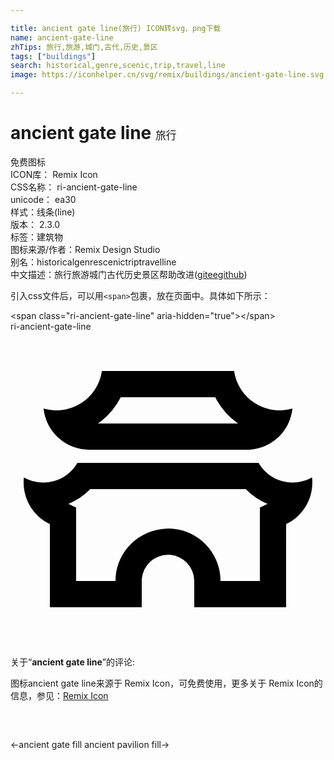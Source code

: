 ```yaml
---

title: ancient gate line(旅行) ICON转svg、png下载
name: ancient-gate-line
zhTips: 旅行,旅游,城门,古代,历史,景区
tags: ["buildings"]
search: historical,genre,scenic,trip,travel,line
image: https://iconhelper.cn/svg/remix/buildings/ancient-gate-line.svg

---
```


# ancient gate line  <small style="font-size: 60%;font-weight: 100">旅行</small>


<div class="detail-page">
<p>
<span><span class="badge-success badge">免费图标</span> </span>
<br/>
<span>
ICON库：
<span class="badge-secondary badge">Remix Icon</span> 
</span>
<br/>
<span>
CSS名称：
<span class="badge-secondary badge">ri-ancient-gate-line</span> 
</span>
<br/>
<span>
unicode：
<span class="badge-secondary badge">ea30</span> 
<copy-btn content='ea30' btn-title=""></copy-btn>
<copy-btn :content='String.fromCodePoint(parseInt("ea30", 16))' btn-title="复制U"></copy-btn>
</span><br/><span>样式：<span class="badge-light badge">线条(line)</span></span>
<br/>
<span>
版本：
<span class="badge-secondary badge">2.3.0</span> 
</span><br/><span>标签：<span class="badge-light badge"><router-link to="/tags/buildings.html">建筑物</router-link></span></span>
<br/>
<span>图标来源/作者：<span class="badge-light badge">Remix Design Studio</span></span> 
<br/>
<span>别名：<span class="badge-light badge">historical</span><span class="badge-light badge">genre</span><span class="badge-light badge">scenic</span><span class="badge-light badge">trip</span><span class="badge-light badge">travel</span><span class="badge-light badge">line</span></span><br/><span class="zh-detail">中文描述：<span class="badge-primary badge">旅行</span><span class="badge-primary badge">旅游</span><span class="badge-primary badge">城门</span><span class="badge-primary badge">古代</span><span class="badge-primary badge">历史</span><span class="badge-primary badge">景区</span><span class="help-link"><span>帮助改进</span>(<a href="https://gitee.com/liuwave/icon-helper/edit/master/json/remix/buildings/ancient-gate-line.json" target="_blank" rel="noopener noreferrer">gitee</a><a href="https://github.com/liuwave/icon-helper/edit/master/json/remix/buildings/ancient-gate-line.json" target="_blank" rel="noopener noreferrer">github</a></span>)</span><br/>
</p>
</div>
<div class="alert alert-dark">
  <i class="ri-ancient-gate-line ri-xs"></i>
  <i class="ri-ancient-gate-line ri-sm"></i>
  <i class="ri-ancient-gate-line ri-lg"></i>
  <i class="ri-ancient-gate-line ri-2x"></i>
  <i class="ri-ancient-gate-line ri-3x"></i>
  <i class="ri-ancient-gate-line ri-5x"></i>
  <i class="ri-ancient-gate-line ri-7x"></i>
</div>
<div>
  <p>引入css文件后，可以用<code>&lt;span&gt;</code>包裹，放在页面中。具体如下所示：    
  </p>
  <div class="alert alert-primary" style="font-size: 14px">
    &lt;span class="ri-ancient-gate-line" aria-hidden="true"&gt;&lt;/span&gt;
    <copy-btn content='<span class="ri-ancient-gate-line" aria-hidden="true"></span>'></copy-btn>
  </div>
  <div class="alert alert-secondary">
    <i class="ri-ancient-gate-line"
    style="font-size: 24px"
    aria-hidden="true"></i> ri-ancient-gate-line
    <copy-btn content="ri-ancient-gate-line" btn-title="复制图标名称"></copy-btn>
  </div>
</div>
<div id="svg" class="svg-wrap">
<svg xmlns="http://www.w3.org/2000/svg" viewBox="0 0 24 24">
    <g>
        <path fill="none" d="M0 0h24v24H0z"/>
        <path fill-rule="nonzero" d="M18.901 10a2.999 2.999 0 0 0 4.075 1.113 3.5 3.5 0 0 1-1.975 3.55L21 21h-7v-2a2 2 0 0 0-1.85-1.995L12 17a2 2 0 0 0-1.995 1.85L10 19v2H3v-6.336a3.5 3.5 0 0 1-1.979-3.553A2.999 2.999 0 0 0 5.098 10h13.803zm-.971 2H6.069l-.076.079c-.431.42-.935.76-1.486 1.002l-.096.039.589.28-.001 5.6 3.002-.001v-.072l.01-.223c.149-2.016 1.78-3.599 3.854-3.698l.208-.005.223.01a4 4 0 0 1 3.699 3.787l.004.201L19 19l.001-5.6.587-.28-.095-.04a5.002 5.002 0 0 1-1.486-1.001L17.93 12zm-.894-9a3.5 3.5 0 0 0 4.446 2.86 3.5 3.5 0 0 1-3.29 3.135L18 9H6a3.5 3.5 0 0 1-3.482-3.14A3.5 3.5 0 0 0 6.964 3h10.072zM15.6 5H8.399a5.507 5.507 0 0 1-1.49 1.816L6.661 7h10.677l-.012-.008a5.518 5.518 0 0 1-1.579-1.722L15.6 5z"/>
    </g>
</svg>

</div>
<detail full-name='ri-ancient-gate-line'></detail>  
<div class="icon-detail__container">
<p>关于“<b>ancient gate line</b>”的评论:</p>
</div>
<Vssue title="关于“ancient gate line”的评论" />    
<div><p>图标ancient gate line来源于 Remix Icon，可免费使用，更多关于  Remix Icon的信息，参见：<a target="_blank" href="https://iconhelper.cn/remix.html">Remix Icon</a>
</p></div>

<div style="padding:2rem 0 " class="page-nav"><p class="inner"><span class="prev">←<router-link to="/icon/buildings/ancient-gate-fill.html">ancient gate fill</router-link></span> <span class="next"><router-link to="/icon/buildings/ancient-pavilion-fill.html">ancient pavilion fill</router-link>→</span></p></div>
